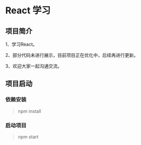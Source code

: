 <!--
 * @Author: 陈巧龙
 * @Date: 2024-04-24 20:29:44
 * @LastEditors: 
 * @LastEditTime: 2024-04-24 20:35:09
 * @FilePath: \react-app\README.md
 * @Description: 
-->
# React 学习

## 项目简介

1、学习React。

2、部分代码未进行展示，目前项目正在优化中，后续再进行更新。

3、欢迎大家一起沟通交流。

## 项目启动

### 依赖安装

> npm install

### 启动项目

> npm start
